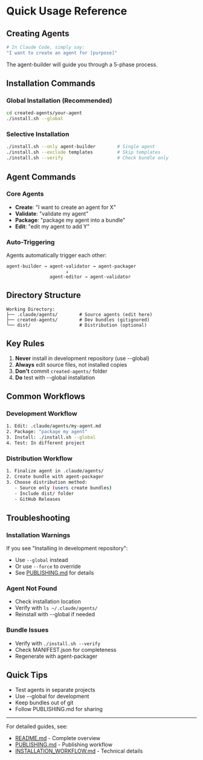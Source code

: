 # Quick Usage Reference

## Creating Agents

```bash
# In Claude Code, simply say:
"I want to create an agent for [purpose]"
```

The agent-builder will guide you through a 5-phase process.

## Installation Commands

### Global Installation (Recommended)
```bash
cd created-agents/your-agent
./install.sh --global
```

### Selective Installation
```bash
./install.sh --only agent-builder        # Single agent
./install.sh --exclude templates         # Skip templates
./install.sh --verify                    # Check bundle only
```

## Agent Commands

### Core Agents
- **Create**: "I want to create an agent for X"
- **Validate**: "validate my agent"
- **Package**: "package my agent into a bundle"
- **Edit**: "edit my agent to add Y"

### Auto-Triggering
Agents automatically trigger each other:
```
agent-builder → agent-validator → agent-packager
                      ↓
                agent-editor → agent-validator
```

## Directory Structure

```
Working Directory:
├── .claude/agents/        # Source agents (edit here)
├── created-agents/        # Dev bundles (gitignored)
└── dist/                  # Distribution (optional)
```

## Key Rules

1. **Never** install in development repository (use --global)
2. **Always** edit source files, not installed copies
3. **Don't** commit `created-agents/` folder
4. **Do** test with --global installation

## Common Workflows

### Development Workflow
```bash
1. Edit: .claude/agents/my-agent.md
2. Package: "package my agent"
3. Install: ./install.sh --global
4. Test: In different project
```

### Distribution Workflow
```bash
1. Finalize agent in .claude/agents/
2. Create bundle with agent-packager
3. Choose distribution method:
   - Source only (users create bundles)
   - Include dist/ folder
   - GitHub Releases
```

## Troubleshooting

### Installation Warnings
If you see "Installing in development repository":
- Use `--global` instead
- Or use `--force` to override
- See [PUBLISHING.md](../PUBLISHING.md) for details

### Agent Not Found
- Check installation location
- Verify with `ls ~/.claude/agents/`
- Reinstall with --global if needed

### Bundle Issues
- Verify with `./install.sh --verify`
- Check MANIFEST.json for completeness
- Regenerate with agent-packager

## Quick Tips

- Test agents in separate projects
- Use --global for development
- Keep bundles out of git
- Follow PUBLISHING.md for sharing

---

For detailed guides, see:
- [README.md](../README.md) - Complete overview
- [PUBLISHING.md](../PUBLISHING.md) - Publishing workflow
- [INSTALLATION_WORKFLOW.md](INSTALLATION_WORKFLOW.md) - Technical details